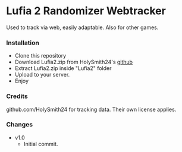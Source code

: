 
# Lufia 2 Randomizer Webtracker

Used to track via web, easily adaptable. Also for other games.

### Installation

- Clone this repository
- Download Lufia2.zip from HolySmith24's [github](https://github.com/HolySmith24/Lufia_2Tracker)
- Extract Lufia2.zip inside "Lufia2" folder
- Upload to your server.
- Enjoy

### Credits

github.com/HolySmith24 for tracking data. Their own license applies.

### Changes
- v1.0
	- Initial commit.
